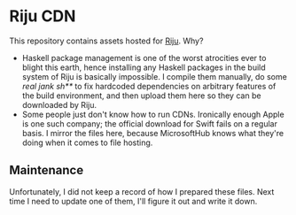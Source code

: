 # Riju CDN

This repository contains assets hosted for
[Riju](https://github.com/raxod502/riju). Why?

* Haskell package management is one of the worst atrocities ever to
  blight this earth, hence installing any Haskell packages in the
  build system of Riju is basically impossible. I compile them
  manually, do some *real jank sh\*\** to fix hardcoded dependencies
  on arbitrary features of the build environment, and then upload them
  here so they can be downloaded by Riju.
* Some people just don't know how to run CDNs. Ironically enough Apple
  is one such company; the official download for Swift fails on a
  regular basis. I mirror the files here, because MicrosoftHub knows
  what they're doing when it comes to file hosting.

## Maintenance

Unfortunately, I did not keep a record of how I prepared these files.
Next time I need to update one of them, I'll figure it out and write
it down.
